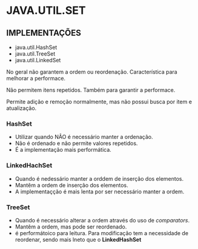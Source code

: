 # JAVA.UTIL.SET

## IMPLEMENTAÇÕES

- java.util.HashSet
- java.util.TreeSet
- java.util.LinkedSet

No geral não garantem a ordem ou reordenação. Característica para melhorar a performace. 

Não permitem itens repetidos. Também para garantir a performace.

Permite adição e remoção normalmente, mas não possui busca por item e atualização.

### HashSet

- Utilizar quando NÂO é necessário manter a ordenação.
- Não é ordenado e não permite valores repetidos.
- É a implementação mais performática.

### LinkedHachSet

- Quando é nedessário manter a orddem de inserção dos elementos. 
- Mantêm a ordem de inserção dos elementos.
- A implementaçção é mais lenta por ser necessário manter a ordem.

### TreeSet

- Quando é necessário alterar a ordem através do uso de *comparators*.
- Mantêm a ordem, mas pode ser reordenado.
- é performátoico para leitura. Para modificação tem a necessidade de reordenar, sendo mais lneto que o **LinkedHashSet**


